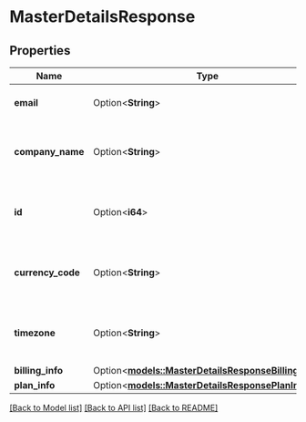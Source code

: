 # MasterDetailsResponse

## Properties

Name | Type | Description | Notes
------------ | ------------- | ------------- | -------------
**email** | Option<**String**> | Email id of master account | [optional]
**company_name** | Option<**String**> | Company name of master account organization | [optional]
**id** | Option<**i64**> | Unique identifier of the master account organization | [optional]
**currency_code** | Option<**String**> | Currency code of the master account organization | [optional]
**timezone** | Option<**String**> | Timezone of the master account organization | [optional]
**billing_info** | Option<[**models::MasterDetailsResponseBillingInfo**](masterDetailsResponse_billingInfo.md)> |  | [optional]
**plan_info** | Option<[**models::MasterDetailsResponsePlanInfo**](masterDetailsResponse_planInfo.md)> |  | [optional]

[[Back to Model list]](../README.md#documentation-for-models) [[Back to API list]](../README.md#documentation-for-api-endpoints) [[Back to README]](../README.md)


